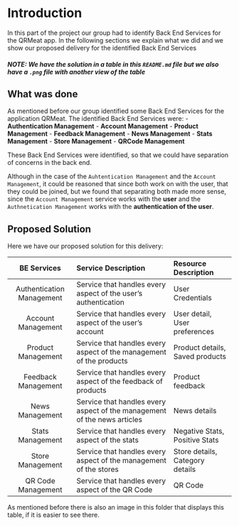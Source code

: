 # Introduction

In this part of the project our group had to identify Back End Services for the QRMeat app.
In the following sections we explain what we did and we show our proposed delivery for the identified Back End Services

##### NOTE: We have the solution in a table in this `README.md` file but we also have a `.png` file with another view of the table

## What was done

As mentioned before our group identified some Back End Services for the application QRMeat.
The identified Back End Services were:
    - **Authentication Management**
    - **Account Management**
    - **Product Management**
    - **Feedback Management**
    - **News Management**
    - **Stats Management**
    - **Store Management**
    - **QRCode Management**

These Back End Services were identified, so that we could have separation of concerns in the back end.

Although in the case of the `Auhtentication Management` and the `Account Management`, it could be reasoned that since both work on with the user, that they could be joined, but we found that separating both made more sense, since the `Account Management` service works with the **user** and the `Authnetication Management` works with the **authentication of the user**.

## Proposed Solution

Here we have our proposed solution for this delivery:

| BE Services               | Service Description                                                      | Resource Description            |
| :-----------------------: | :----------------------------------------------------------------------- | :------------------------------ |
| Authentication Management | Service that handles every aspect of the user’s authentication           | User Credentials                |
| Account Management        | Service that handles every aspect of the user’s account                  | User detail, User preferences   |
| Product Management        | Service that handles every aspect of the management of the products      | Product details, Saved products |
| Feedback Management       | Service that handles every aspect of the feedback of products            | Product feedback                |
| News Management           | Service that handles every aspect of the management of the news articles | News details                    |
| Stats Management          | Service that handles every aspect of the stats                           | Negative Stats, Positive Stats  |
| Store Management          | Service that handles every aspect of the management of the stores        | Store details, Category details |
| QR Code Management        | Service that handles every aspect of the QR Code                         | QR Code                         |

As mentioned before there is also an image in this folder that displays this table, if it is easier to see there.


